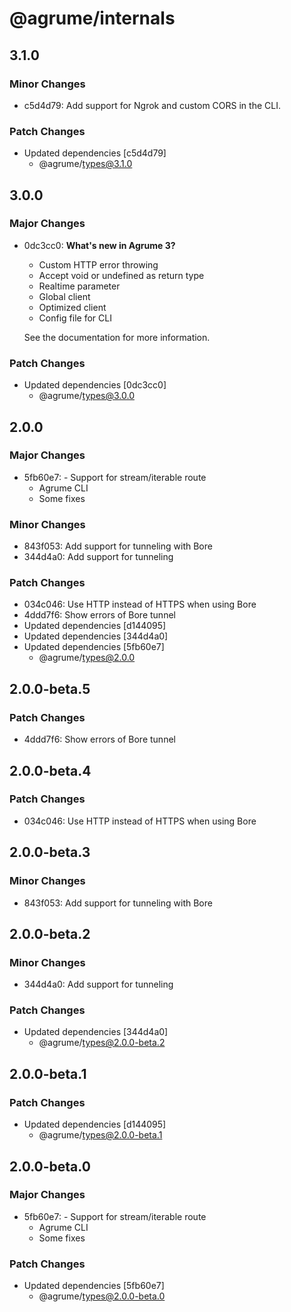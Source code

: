 # @agrume/internals

## 3.1.0

### Minor Changes

- c5d4d79: Add support for Ngrok and custom CORS in the CLI.

### Patch Changes

- Updated dependencies [c5d4d79]
  - @agrume/types@3.1.0

## 3.0.0

### Major Changes

- 0dc3cc0: **What's new in Agrume 3?**

  - Custom HTTP error throwing
  - Accept void or undefined as return type
  - Realtime parameter
  - Global client
  - Optimized client
  - Config file for CLI

  See the documentation for more information.

### Patch Changes

- Updated dependencies [0dc3cc0]
  - @agrume/types@3.0.0

## 2.0.0

### Major Changes

- 5fb60e7: - Support for stream/iterable route
  - Agrume CLI
  - Some fixes

### Minor Changes

- 843f053: Add support for tunneling with Bore
- 344d4a0: Add support for tunneling

### Patch Changes

- 034c046: Use HTTP instead of HTTPS when using Bore
- 4ddd7f6: Show errors of Bore tunnel
- Updated dependencies [d144095]
- Updated dependencies [344d4a0]
- Updated dependencies [5fb60e7]
  - @agrume/types@2.0.0

## 2.0.0-beta.5

### Patch Changes

- 4ddd7f6: Show errors of Bore tunnel

## 2.0.0-beta.4

### Patch Changes

- 034c046: Use HTTP instead of HTTPS when using Bore

## 2.0.0-beta.3

### Minor Changes

- 843f053: Add support for tunneling with Bore

## 2.0.0-beta.2

### Minor Changes

- 344d4a0: Add support for tunneling

### Patch Changes

- Updated dependencies [344d4a0]
  - @agrume/types@2.0.0-beta.2

## 2.0.0-beta.1

### Patch Changes

- Updated dependencies [d144095]
  - @agrume/types@2.0.0-beta.1

## 2.0.0-beta.0

### Major Changes

- 5fb60e7: - Support for stream/iterable route
  - Agrume CLI
  - Some fixes

### Patch Changes

- Updated dependencies [5fb60e7]
  - @agrume/types@2.0.0-beta.0
